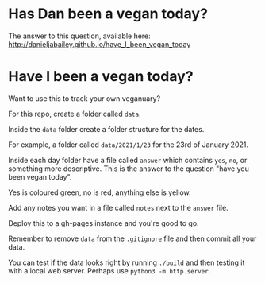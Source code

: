 # Has Dan been a vegan today?

The answer to this question, available here: http://danieljabailey.github.io/have_I_been_vegan_today

# Have I been a vegan today?

Want to use this to track your own veganuary?

For this repo, create a folder called `data`.

Inside the `data` folder create a folder structure for the dates.

For example, a folder called `data/2021/1/23` for the 23rd of January 2021.

Inside each day folder have a file called `answer` which contains `yes`, `no`, or something more descriptive. This is the answer to the question "have you been vegan today".

Yes is coloured green, no is red, anything else is yellow.

Add any notes you want in a file called `notes` next to the `answer` file.

Deploy this to a gh-pages instance and you're good to go.

Remember to remove `data` from the `.gitignore` file and then commit all your data.

You can test if the data looks right by running `./build` and then testing it with a local web server. Perhaps use `python3 -m http.server`.
